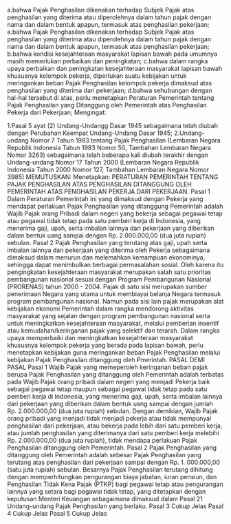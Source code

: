  a.bahwa Pajak Penghasilan dikenakan terhadap Subjek Pajak atas penghasilan yang diterima atau diperolehnya dalam tahun pajak dengan nama dan dalam bentuk apapun, termasuk atas penghasilan pekerjaan; a.bahwa Pajak Penghasilan dikenakan terhadap Subjek Pajak atas penghasilan yang diterima atau diperolehnya dalam tahun pajak dengan nama dan dalam bentuk apapun, termasuk atas penghasilan pekerjaan;
b.bahwa kondisi kesejahteraan masyarakat lapisan bawah pada umumnya masih memerlukan perbaikan dan peningkatan;
c.bahwa dalam rangka upaya perbaikan dan peningkatan kesejahteraan masyarakat lapisan bawah khususnya kelompok pekerja, diperlukan suatu kebijakan untuk meringankan beban Pajak Penghasilan kelompok pekerja dimaksud atas penghasilan yang diterima dari pekerjaan;
d.bahwa sehubungan dengan hal-hal tersebut di atas, perlu menetapkan Peraturan Pemerintah tentang Pajak Penghasilan yang Ditanggung oleh Pemerintah atas Penghasilan Pekerja dari Pekerjaan;
Mengingat:

1.Pasal 5 ayat (2) Undang-Undangg Dasar 1945 sebagaimana telah diubah dengan Perubahan Keempat Undang-Undang Dasar 1945;
2.Undang-undang Nomor 7 Tahun 1983 tentang Pajak Penghasilan (Lembaran Negara Republik Indonesia Tahun 1983 Nomor 50, Tambahan Lembaran Negara Nomor 3263) sebagaimana telah beberapa kali diubah terakhir dengan Undang-undang Nomor 17 Tahun 2000 (Lembaran Negara Republik Indonesia Tahun 2000 Nomor 127, Tambahan Lembaran Negara Nomor 3985) MEMUTUSKAN: Menetapkan: PERATURAN PEMERINTAH TENTANG PAJAK PENGHASILAN ATAS PENGHASILAN DITANGGUNG OLEH PEMERINTAH ATAS PENGHASILAN PEKERJA DARI PEKERJAAN. Pasal 1 Dalam Peraturan Pemerintah ini yang dimaksud dengan Pekerja yang mendapat perlakuan Pajak Penghasilan yang ditanggung Pemerintah adalah Wajib Pajak orang Pribadi dalam negeri yang bekerja sebagai pegawai tetap atau pegawai tidak tetap pada satu pemberi kerja di Indonesia, yang menerima gaji, upah, serta imbalan lainnya dari pekerjaan yang diberikan dalam bentuk uang sampai dengan Rp. 2.000.000,00 (dua juta rupiah) sebulan. Pasal 2 Pajak Penghasilan yang terutang atas gaji, upah serta imbalan lainnya dan pekerjaan yang diterima oleh Pekerja sebagaimana dimaksud dalam menurun dan melemahkan kemampuan ekonominya, sehingga dapat menimbulkan berbagai permasalahan sosial. Oleh karena itu pengingkatan kesejahteraan masyarakat merupakan salah satu prioritas pembangunan nasional sesuai dengan Program Pembangunan Nasional (PRORENAS) tahun 2000 – 2004. Pajak di satu sisi merupakan sumber penerimaan Negara yang utama untuk membiayai belanja Negara termasuk program pembangunan nasional. Namun pada sisi lain pajak merupakan alat kebijakan ekonomi Pemerintah dalam rangka mendorong aktivitas masyarakat yang sejalan dengan program pembangunan nasional serta untuk meningkatkan kesejahteraan masyarakat, melalui pemberian insentif atau kemudahan/keringanan pajak yang selektif dan terarah. Dalam rangka upaya memperbaiki dan meningkatkan kesejahteraan masyarakat khususnya kelompok pekerja yang berada pada lapisan bawah, perlu menetapkan kebijakan guna meringankan beban Pajak Penghasilan melalui kebijakan Pajak Penghasilan ditanggung oleh Pmerintah. PASAL DEMI PASAL Pasal 1 Wajib Pajak yang memeperoleh keringanan beban pajak berupa Pajak Penghasilan yang ditanggung oleh Pemerintah adalah terbatas pada Wajib Pajak orang pribadi dalam negeri yang menjadi Pekerja baik sebagai pegawai tetap maupun sebagai pegawai tidak tetap pada satu pemberi kerja di Indonesia, yang menerima gaji, upah, serta imbalan lainnya dari pekerjaan yang diberikan dalam bentuk uang sampai dengan jumlah Rp. 2.000.000,00 (dua juta rupiah) sebulan. Dengan demikian, Wajib Pajak orang pribadi yang menjadi tidak menjadi pekerja atau tidak mempunyai penghasilan dari pekerjaan, atau bekerja pada lebih dari satu pemberi kerja, atau jumlah penghasilan yang diterimanya dari satu pemberi kerja melebihi Rp. 2.000.000,00 (dua juta rupiah), tidak mendapa perlakuan Pajak Penghasilan ditanggung oleh Pemerintah. Pasal 2 Pajak Penghasilan yang ditanggung oleh Pemerintah adalah sebesar Pajak Penghasilan yang terutang atas penghasilan dari pekerjaan sampai dengan Rp. 1. 000.000,00 (satu juta rupiah) sebulan. Besarnya Pajak Penghasilan terutang dihitung dengan memperhitungkan pengurangan biaya jabatan, iuran pensiun, dan Penghasilan Tidak Kena Pajak (PTKP) bagi pegawai tetap atau pengurangan lainnya yang setara bagi pegawai tidak tetap, yang ditetapkan dengan keputusan Menteri Keuangan sebagaimana dimaksud dalam Pasal 21 Undang-undang Pajak Penghasilan yang berlaku. Pasal 3 Cukup Jelas Pasal 4 Cukup Jelas Pasal 5 Cukup Jelas